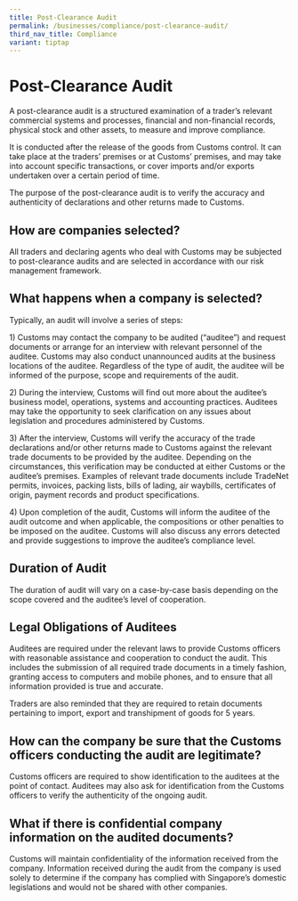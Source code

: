 ```yaml
---
title: Post-Clearance Audit
permalink: /businesses/compliance/post-clearance-audit/
third_nav_title: Compliance
variant: tiptap
---
```

<h1>Post-Clearance Audit</h1>
<p>A post-clearance audit is a structured examination of a trader’s relevant
commercial systems and processes, financial and non-financial records,
physical stock and other assets, to measure and improve compliance.</p>
<p>It is conducted after the release of the goods from Customs control. It
can take place at the traders’ premises or at Customs’ premises, and may
take into account specific transactions, or cover imports and/or exports
undertaken over a certain period of time.</p>
<p>The purpose of the post-clearance audit is to verify the accuracy and
authenticity of declarations and other returns made to Customs.</p>
<p></p>
<h2>How are companies selected?</h2>
<p>All traders and declaring agents who deal with Customs may be subjected
to post-clearance audits and are selected in accordance with our risk management
framework.</p>
<h2>What happens when a company is selected?</h2>
<p>Typically, an audit will involve a series of steps:</p>
<p></p>
<p>1) Customs may contact the company to be audited (“auditee”) and request
documents or arrange for an interview with relevant personnel of the auditee.
Customs may also conduct unannounced audits at the business locations of
the auditee. Regardless of the type of audit, the auditee will be informed
of the purpose, scope and requirements of the audit.</p>
<p></p>
<p>2) During the interview, Customs will find out more about the auditee’s
business model, operations, systems and accounting practices. Auditees
may take the opportunity to seek clarification on any issues about legislation
and procedures administered by Customs.</p>
<p></p>
<p>3) After the interview, Customs will verify the accuracy of the trade
declarations and/or other returns made to Customs against the relevant
trade documents to be provided by the auditee. Depending on the circumstances,
this verification may be conducted at either Customs or the auditee’s premises.
Examples of relevant trade documents include TradeNet permits, invoices,
packing lists, bills of lading, air waybills, certificates of origin, payment
records and product specifications.</p>
<p></p>
<p>4) Upon completion of the audit, Customs will inform the auditee of the
audit outcome and when applicable, the compositions or other penalties
to be imposed on the auditee. Customs will also discuss any errors detected
and provide suggestions to improve the auditee’s compliance level.</p>
<p></p>
<h2>Duration of Audit</h2>
<p>The duration of audit will vary on a case-by-case basis depending on the
scope covered and the auditee’s level of cooperation.</p>
<h2>Legal Obligations of Auditees</h2>
<p>Auditees are required under the relevant laws to provide Customs officers
with reasonable assistance and cooperation to conduct the audit. This includes
the submission of all required trade documents in a timely fashion, granting
access to computers and mobile phones, and to ensure that all information
provided is true and accurate.</p>
<p>Traders are also reminded that they are required to retain documents pertaining
to import, export and transhipment of goods for 5 years.</p>
<p></p>
<h2>How can the company be sure that the Customs officers conducting the audit are legitimate?</h2>
<p>Customs officers are required to show identification to the auditees at
the point of contact. Auditees may also ask for identification from the
Customs officers to verify the authenticity of the ongoing audit.</p>
<h2>What if there is confidential company information on the audited documents?</h2>
<p>Customs will maintain confidentiality of the information received from
the company. Information received during the audit from the company is
used solely to determine if the company has complied with Singapore’s domestic
legislations and would not be shared with other companies.</p>